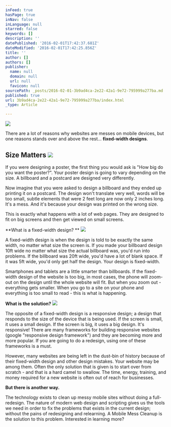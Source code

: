 ```yaml
---
inFeed: true
hasPage: true
inNav: false
inLanguage: null
starred: false
keywords: []
description: ''
datePublished: '2016-02-01T17:42:37.681Z'
dateModified: '2016-02-01T17:42:25.856Z'
title: ''
author: []
authors: []
publisher:
  name: null
  domain: null
  url: null
  favicon: null
sourcePath: _posts/2016-02-01-3b9ad4ca-2e22-42a1-9e72-795999a277ba.md
published: true
url: 3b9ad4ca-2e22-42a1-9e72-795999a277ba/index.html
_type: Article

---
```

![](https://the-grid-user-content.s3-us-west-2.amazonaws.com/7fdfc0ce-de3b-46bc-804f-eba62f8f1ca2.jpg)

There are a lot of reasons why websites are messes on mobile devices, but one reasons stands over and above the rest... **fixed-width designs**.

## Size Matters ![](https://the-grid-user-content.s3-us-west-2.amazonaws.com/1dff0071-fdad-47f0-8bd6-3fa9cc15e858.png)

If you were designing a poster, the first thing you would ask is "How big do you want the poster?". Your poster design is going to vary depending on the size. A billboard and a postcard are designed very differently.

Now imagine that you were asked to design a billboard and they ended up printing it on a postcard. The design won't translate very well, words will be too small, subtle elements that were 2 feet long are now only 2 inches long. It's a mess. And it's because your design was printed on the wrong size.

This is exactly what happens with a lot of web pages. They are designed to fit on big screens and then get viewed on small screens. 

**What is a fixed-width design? **
![](https://the-grid-user-content.s3-us-west-2.amazonaws.com/f47c8e72-7840-4c53-8fcf-0347257adc62.png)

A fixed-width design is when the design is told to be exactly the same width, no matter what size the screen is. If you made your billboard design 10ft wide no matter what size the actual billboard was, you'd run into problems. If the billboard was 20ft wide, you'd have a lot of blank space. If it was 5ft wide, you'd only get half the design. Your design is fixed-width.

Smartphones and tablets are a little smarter than billboards. If the fixed-width design of the website is too big, in most cases, the phone will zoom-out on the design until the whole website will fit. But when you zoom out - everything gets smaller. When you go to a site on your phone and everything is too small to read - this is what is happening. 

**What is the solution?**
![](https://the-grid-user-content.s3-us-west-2.amazonaws.com/4dae9a18-1538-452d-aacc-039ee13de88f.png)

The opposite of a fixed-width design is a responsive design; a design that responds to the size of the device that is being used. If the screen is small, it uses a small design. If the screen is big, it uses a big design. It's responsive! There are many frameworks for building responsive websites (google "responsive design framework") and they are becoming more and more popular. If you are going to do a redesign, using one of these frameworks is a must.

However, many websites are being left in the dust-bin of history because of their fixed-width design and other design mistakes. Your website may be among them. Often the only solution that is given is to start over from scratch - and that is a hard camel to swallow. The time, energy, training, and money required for a new website is often out of reach for businesses.

**But there is another way.**

The technology exists to clean up messy mobile sites without doing a full-redesign. The nature of modern web design and scripting gives us the tools we need in order to fix the problems that exists in the current design; without the pains of redesigning and relearning.
A Mobile Mess Cleanup is the solution to this problem. Interested in learning more?